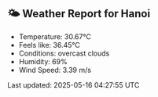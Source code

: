 <!-- WEATHER-START -->
## 🌤 Weather Report for Hanoi

- Temperature: 30.67°C
- Feels like: 36.45°C
- Conditions: overcast clouds
- Humidity: 69%
- Wind Speed: 3.39 m/s

Last updated: 2025-05-16 04:27:55 UTC
<!-- WEATHER-END -->
